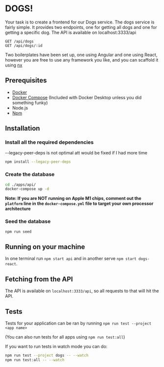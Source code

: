 # DOGS!

Your task is to create a frontend for our Dogs service. The dogs service is fairly simple. It provides two endpoints, one for getting all dogs and one for getting a specific dog. The API is available on localhost:3333/api

```
GET /api/dogs
GET /api/dogs/:id
```

Two boilerplates have been set up, one using Angular and one using React, however you are free to use any framework you like, and you can scaffold it using [nx](https://nx.dev/)

## Prerequisites

- [Docker](https://www.docker.com/products/docker-desktop)
- [Docker Compose](https://docs.docker.com/compose/install/) (Included with Docker Desktop unless you did something funky)
- Node.js
- [Npm](https://docs.npmjs.com/getting-started/installing-node)

## Installation

### Install all the required dependencies

--legacy-peer-deps is not optimal att would be fixed if I had more time

```bash
npm install --legacy-peer-deps
```

### Create the database

```bash
cd ./apps/api/
docker-compose up -d
```

**Note: If you are NOT running on Apple M1 chips, comment out the `platform` line in the `docker-compose.yml` file to target your own processor architecture**

### Seed the database

```bash
npm run seed
```

## Running on your machine

In one terminal run `npm start api` and in another serve `npm start dogs-react`.

## Fetching from the API

The API is available on `localhost:3333/api`, so all requests to that will hit the API.

## Tests

Tests for your application can be ran by running `npm run test --project <app name>`

(You can also run tests for all apps using `npm run test:all`)

If you want to run tests in watch mode you can do:

```bash
npm run test --project dogs -- --watch
npm run test:all -- --watch
```

